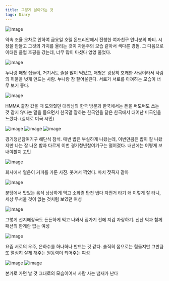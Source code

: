 ```yaml
---
title: 그렇게 살아가는 것
tags: Diary
---
```

![image](/assets/images/250915_파티.jpeg)

약속 조율 오차로 인하여 금요일 호텔 몬드리안에서 진행한 여자친구 언니분의 파티. 시장을 만들고 그것의 가치를 올리는 것이 자본주의 모습 같아서 색다른 경험. 그 다음으로 이태원 클럽 호핑을 갔는데, 너무 많이 마셨다 엉엉 울었다.

![image](/assets/images/250915_집들이.jpeg)

누나랑 매형 집들이, 거기서도 술을 많이 먹었고, 매형은 굉장히 호쾌한 사람이라서 사람의 허물을 벗게 만드는 사람. 누나랑 참 잘어울린다. 서로가 서로를 아껴하는 모습이 너무 보기 좋다.

![image](/assets/images/250915_회식.jpeg)

HMMA 출장 갔을 때 도와줬던 대리님의 한국 방문과 한국에서는 돈을 써도써도 쓰는 것 같지 않다는 말을 들으면서 한국말 잘하는 한국인을 닮은 한국에서 태어난 미국인을 느꼈다. (실제로 미국 시민)

![image](/assets/images/250915_해단식.jpeg)
![image](/assets/images/250915_해단식2.jpeg)
![image](/assets/images/250915_탈락.png)


경기청년참여기구 해단식 참석. 매번 밥은 부실하게 나왔는데, 이번만큼은 밥이 잘 나왔지만 나는 잘 나온 밥과 다르게 이번 경기청년참여기구는 떨어졌다. 내년에는 어떻게 보내야할지 고민

![image](/assets/images/250915_얼음.jpeg)

회사에서 얼음이 커피를 가둔 사진. 웃겨서 찍었다. 마치 젖꼭지 같아

![image](/assets/images/250915_탄천.jpeg)

분당에서 맛있는 음식 낭낭하게 먹고 소화겸 탄천 냅다 자전거 타기 왜 이렇게 잘 타니, 세상 무서울 것이 없는 것처럼 보였던 여성

![image](/assets/images/250915_신남.jpeg)

그렇게 선지해장국도 든든하게 먹고 나와서 집가기 전에 지갑 자랑하기. 신난 턱과 함께 패션의 한계란 없는 여성

![image](/assets/images/250915_아인슈타인.jpeg)

요즘 서로의 우주, 은하수를 하나하나 만드는 것 같다. 솔직히 몸으로는 힘들지만 그만큼 또 열심히 살게 해주는 원동력이 되어주는 여성

![image](/assets/images/250915_트랄라.jpeg)
![image](/assets/images/250915_너구리.jpeg)

본가로 가면 날 것 그대로의 모습이어서 사람 사는 냄새가 난다